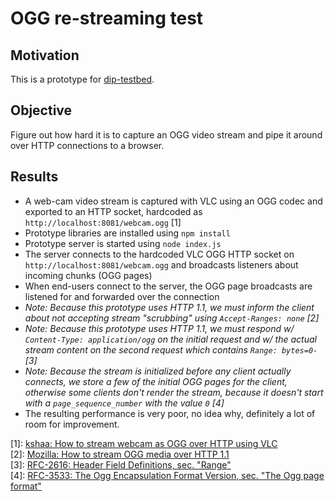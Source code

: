 # OGG re-streaming test

## Motivation
This is a prototype for [dip-testbed](https://github.com/kshaa/dip-testbed-dist).  

## Objective
Figure out how hard it is to capture an OGG video stream and pipe it around over HTTP connections to a browser.

## Results
- A web-cam video stream is captured with VLC using an OGG codec and exported to an HTTP socket, hardcoded as `http://localhost:8081/webcam.ogg` [1]
- Prototype libraries are installed using `npm install`
- Prototype server is started using `node index.js`
- The server connects to the hardcoded VLC OGG HTTP socket on `http://localhost:8081/webcam.ogg` and broadcasts listeners about incoming chunks (OGG pages)
- When end-users connect to the server, the OGG page broadcasts are listened for and forwarded over the connection
- _Note: Because this prototype uses HTTP 1.1, we must inform the client about not accepting stream "scrubbing" using `Accept-Ranges: none` [2]_  
- _Note: Because this prototype uses HTTP 1.1, we must respond w/ `Content-Type: application/ogg` on the initial request and w/ the actual stream content on the second request which contains `Range: bytes=0-` [3]_  
- _Note: Because the stream is initialized before any client actually connects, we store a few of the initial OGG pages for the client, otherwise some clients don't render the stream, because it doesn't start with a `page_sequence_number` with the value `0` [4]_  
- The resulting performance is very poor, no idea why, definitely a lot of room for improvement.  
  
[1]: [kshaa: How to stream webcam as OGG over HTTP using VLC](https://gist.github.com/kshaa/3c0b8de502ad84b26e3eb8452d90b755)  
[2]: [Mozilla: How to stream OGG media over HTTP 1.1](https://developer.mozilla.org/en-US/docs/Web/HTTP/Configuring_servers_for_Ogg_media)  
[3]: [RFC-2616: Header Field Definitions, sec. "Range"](https://www.w3.org/Protocols/rfc2616/rfc2616-sec14.html#sec14.35)  
[4]: [RFC-3533: The Ogg Encapsulation Format Version, sec. "The Ogg page format"](https://www.ietf.org/rfc/rfc3533.txt)  
  
